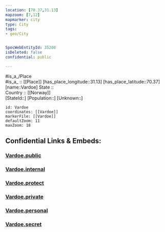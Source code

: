 ```yaml
---
location: [70.37,31.13] 
mapzoom: [7,12] 
mapmarker: city 
type: City
tags:
- geo/City


SpocWebEntityId: 35208
isDeleted: false
confidential: public

---
```

#is_a_/Place  
#is_a_ :: [[Place]] 
[has_place_longitude::31.13] 
[has_place_latitude::70.37] 
[name::Vardoe] 
State ::  
Country :: [[Norway]]  
[StateId::] 
[Population::] 
[Unknown::] 


```leaflet
id: Vardoe
coordinates: [[Vardoe]] 
markerFile: [[Vardoe]] 
defaultZoom: 11 
maxZoom: 18
```


## Confidential Links & Embeds: 

### [Vardoe.public](/_public/\Earth\Continent\Europe\Europe~North\Norway\CityVardoe.public.md) 

### [Vardoe.internal](/_internal/\Earth\Continent\Europe\Europe~North\Norway\CityVardoe.internal.md) 

### [Vardoe.protect](/_protect/\Earth\Continent\Europe\Europe~North\Norway\CityVardoe.protect.md) 

### [Vardoe.private](/_private/\Earth\Continent\Europe\Europe~North\Norway\CityVardoe.private.md) 

### [Vardoe.personal](/_personal/\Earth\Continent\Europe\Europe~North\Norway\CityVardoe.personal.md) 

### [Vardoe.secret](/_secret/\Earth\Continent\Europe\Europe~North\Norway\CityVardoe.secret.md)

